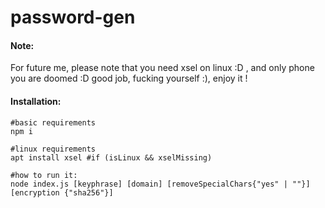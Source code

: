 # password-gen

#### Note:
For future me, please note that you need xsel on linux :D , and only phone you are doomed :D good job, fucking yourself :), enjoy it !



#### Installation:
```
#basic requirements
npm i

#linux requirements
apt install xsel #if (isLinux && xselMissing)

#how to run it:
node index.js [keyphrase] [domain] [removeSpecialChars{"yes" | ""}] [encryption {"sha256"}]
```
